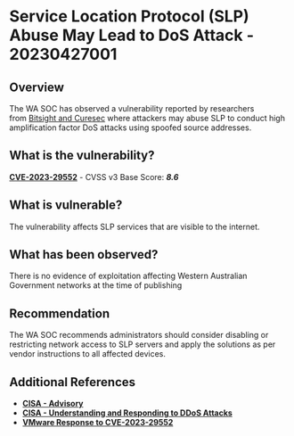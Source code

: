 # Service Location Protocol (SLP) Abuse May Lead to DoS Attack - 20230427001

## Overview

The WA SOC has observed a vulnerability reported by researchers from [Bitsight and Curesec](https://www.bitsight.com/blog/new-high-severity-vulnerability-cve-2023-29552-discovered-service-location-protocol-slp) where attackers may abuse SLP to conduct high amplification factor DoS attacks using spoofed source addresses.

## What is the vulnerability?

[**CVE-2023-29552**](https://nvd.nist.gov/vuln/detail/CVE-2023-29552) - CVSS v3 Base Score: ***8.6***

## What is vulnerable?

The vulnerability affects SLP services that are visible to the internet.

## What has been observed?

There is no evidence of exploitation affecting Western Australian Government networks at the time of publishing

## Recommendation

The WA SOC recommends administrators should consider disabling or restricting network access to SLP servers and apply the solutions as per vendor instructions to all affected devices.

## Additional References

- [**CISA - Advisory**](https://www.cisa.gov/news-events/alerts/2023/04/25/abuse-service-location-protocol-may-lead-dos-attacks)
- [**CISA - Understanding and Responding to DDoS Attacks**](https://www.cisa.gov/sites/default/files/publications/understanding-and-responding-to-ddos-attacks_508c.pdf)
- [**VMware Response to CVE-2023-29552**](https://blogs.vmware.com/security/2023/04/vmware-response-to-cve-2023-29552-reflective-denial-of-service-dos-amplification-vulnerability-in-slp.html)

